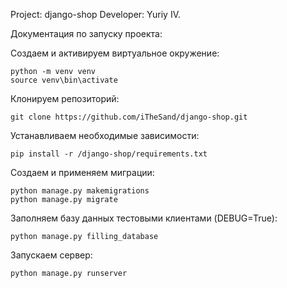 Project: django-shop 
Developer: Yuriy IV.

Документация по запуску проекта:

Создаем и активируем виртуальное окружение:

```
python -m venv venv
source venv\bin\activate 
```


Клонируем репозиторий:
```
git clone https://github.com/iTheSand/django-shop.git
```


Устанавливаем необходимые зависимости:

```
pip install -r /django-shop/requirements.txt
```


Создаем и применяем миграции:

```
python manage.py makemigrations
python manage.py migrate
```


Заполняем базу данных тестовыми клиентами (DEBUG=True):

```
python manage.py filling_database 
```


Запускаем сервер:

```
python manage.py runserver
```
